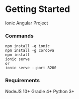 # Getting Started
Ionic Angular Project

### Commands
```
npm install -g ionic
npm install -g cordova
npm install
ionic serve 
or
ionic serve --port 8200
```

### Requirements
NodeJS 10+
Gradle 4+
Python 3+